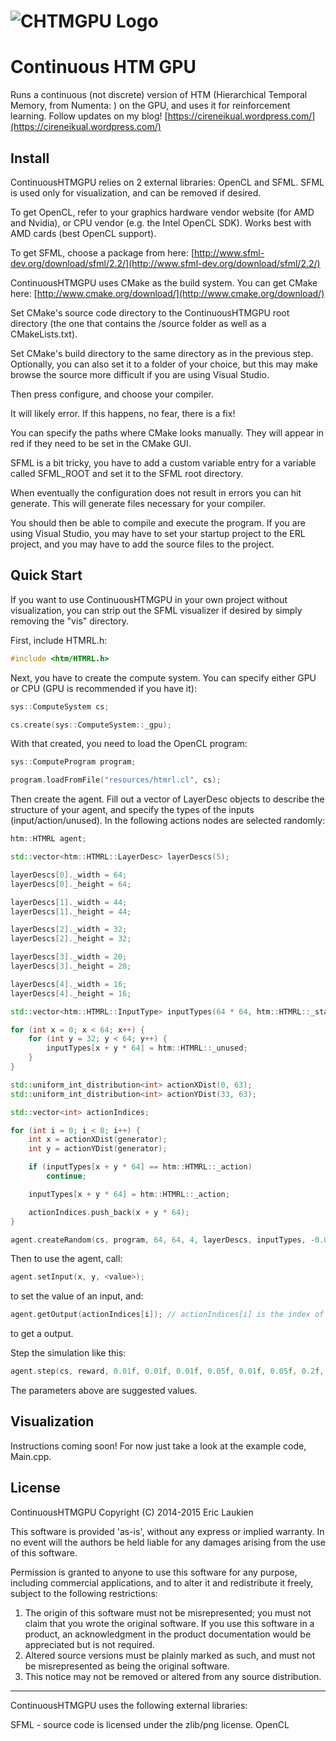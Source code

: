 # ![CHTMGPU Logo](http://i1218.photobucket.com/albums/dd401/222464/CHTMLOGO.png)

Continuous HTM GPU
=======

Runs a continuous (not discrete) version of HTM (Hierarchical Temporal Memory, from Numenta: ) on the GPU, and uses it for reinforcement learning.
Follow updates on my blog! [https://cireneikual.wordpress.com/](https://cireneikual.wordpress.com/)

Install
-----------

ContinuousHTMGPU relies on 2 external libraries: OpenCL and SFML. SFML is used only for visualization, and can be removed if desired.

To get OpenCL, refer to your graphics hardware vendor website (for AMD and Nvidia), or CPU vendor (e.g. the Intel OpenCL SDK).
Works best with AMD cards (best OpenCL support).

To get SFML, choose a package from here: [http://www.sfml-dev.org/download/sfml/2.2/](http://www.sfml-dev.org/download/sfml/2.2/)

ContinuousHTMGPU uses CMake as the build system. You can get CMake here: [http://www.cmake.org/download/](http://www.cmake.org/download/)

Set CMake's source code directory to the ContinuousHTMGPU root directory (the one that contains the /source folder as well as a CMakeLists.txt).

Set CMake's build directory to the same directory as in the previous step. Optionally, you can also set it to a folder of your choice, but this may make browse the source more difficult if you are using Visual Studio.

Then press configure, and choose your compiler.

It will likely error. If this happens, no fear, there is a fix!

You can specify the paths where CMake looks manually. They will appear in red if they need to be set in the CMake GUI.

SFML is a bit tricky, you have to add a custom variable entry for a variable called SFML_ROOT and set it to the SFML root directory.

When eventually the configuration does not result in errors you can hit generate. This will generate files necessary for your compiler.

You should then be able to compile and execute the program. If you are using Visual Studio, you may have to set your startup project to the ERL project, and you may have to add the source files to the project.

Quick Start
-----------

If you want to use ContinuousHTMGPU in your own project without visualization, you can strip out the SFML visualizer if desired by simply removing the "vis" directory.

First, include HTMRL.h:

```cpp
#include <htm/HTMRL.h>
```

Next, you have to create the compute system. You can specify either GPU or CPU (GPU is recommended if you have it):

```cpp
sys::ComputeSystem cs;

cs.create(sys::ComputeSystem::_gpu);
```

With that created, you need to load the OpenCL program:

```cpp
sys::ComputeProgram program;

program.loadFromFile("resources/htmrl.cl", cs);
```

Then create the agent. Fill out a vector of LayerDesc objects to describe the structure of your agent, and specify the types of the inputs (input/action/unused). In the following actions nodes are selected randomly:

```cpp
htm::HTMRL agent;

std::vector<htm::HTMRL::LayerDesc> layerDescs(5);

layerDescs[0]._width = 64;
layerDescs[0]._height = 64;

layerDescs[1]._width = 44;
layerDescs[1]._height = 44;

layerDescs[2]._width = 32;
layerDescs[2]._height = 32;

layerDescs[3]._width = 20;
layerDescs[3]._height = 20;

layerDescs[4]._width = 16;
layerDescs[4]._height = 16;

std::vector<htm::HTMRL::InputType> inputTypes(64 * 64, htm::HTMRL::_state);

for (int x = 0; x < 64; x++) {
	for (int y = 32; y < 64; y++) {
		inputTypes[x + y * 64] = htm::HTMRL::_unused;
	}
}

std::uniform_int_distribution<int> actionXDist(0, 63);
std::uniform_int_distribution<int> actionYDist(33, 63);

std::vector<int> actionIndices;

for (int i = 0; i < 8; i++) {
	int x = actionXDist(generator);
	int y = actionYDist(generator);

	if (inputTypes[x + y * 64] == htm::HTMRL::_action)
		continue;

	inputTypes[x + y * 64] = htm::HTMRL::_action;

	actionIndices.push_back(x + y * 64);
}

agent.createRandom(cs, program, 64, 64, 4, layerDescs, inputTypes, -0.05f, 0.05f, -0.05f, 0.05f, generator);
``` 

Then to use the agent, call:

```cpp
agent.setInput(x, y, <value>);
```

to set the value of an input, and:

```cpp
agent.getOutput(actionIndices[i]); // actionIndices[i] is the index of the output, from the above example
```

to get a output.

Step the simulation like this:

```cpp
agent.step(cs, reward, 0.01f, 0.01f, 0.01f, 0.05f, 0.01f, 0.05f, 0.2f, 0.5f, 0.5f, 0.5f, 0.01f, 0.2f, 0.992f, 0.15f, 0.15f, 120, 10, 2, generator);
```

The parameters above are suggested values.

Visualization
-----------

Instructions coming soon! For now just take a look at the example code, Main.cpp.

License
-----------

ContinuousHTMGPU
Copyright (C) 2014-2015 Eric Laukien

This software is provided 'as-is', without any express or implied
warranty.  In no event will the authors be held liable for any damages
arising from the use of this software.

Permission is granted to anyone to use this software for any purpose,
including commercial applications, and to alter it and redistribute it
freely, subject to the following restrictions:

1. The origin of this software must not be misrepresented; you must not
	claim that you wrote the original software. If you use this software
	in a product, an acknowledgment in the product documentation would be
	appreciated but is not required.
2. Altered source versions must be plainly marked as such, and must not be
	misrepresented as being the original software.
3. This notice may not be removed or altered from any source distribution.

------------------------------------------------------------------------------

ContinuousHTMGPU uses the following external libraries:

SFML - source code is licensed under the zlib/png license.
OpenCL

